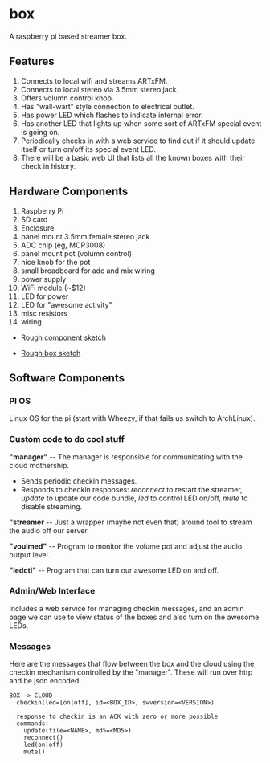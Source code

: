 box
===

A raspberry pi based streamer box.


Features
--------

1.  Connects to local wifi and streams ARTxFM.
2.  Connects to local stereo via 3.5mm stereo jack.
3.  Offers volumn control knob.
4.  Has "wall-wart" style connection to electrical outlet.
5.  Has power LED which flashes to indicate internal error.
6.  Has another LED that lights up when some sort of ARTxFM
    special event is going on.
7.  Periodically checks in with a web service to find out
    if it should update itself or turn on/off its special
    event LED.
8.  There will be a basic web UI that lists all the known
    boxes with their check in history.


Hardware Components
-------------------

1.  Raspberry Pi
2.  SD card
3.  Enclosure
4.  panel mount 3.5mm female stereo jack
5.  ADC chip (eg, MCP3008)
6.  panel mount pot (volumn control)
7.  nice knob for the pot
8.  small breadboard for adc and mix wiring
9.  power supply
10.  WiFi module (~$12)
11.  LED for power
12.  LED for "awesome activity"
13.  misc resistors
14.  wiring


-  [Rough component sketch](https://www.dropbox.com/s/ken41udn5poh1pn/2013-06-24%2011.56.48.jpg)

-  [Rough box sketch](https://www.dropbox.com/s/cdnkaj802uwy8il/2013-06-24%2009.50.35.jpg)


Software Components
-------------------

### PI OS ###

Linux OS for the pi (start with Wheezy, if that fails us switch to
ArchLinux).


### Custom code to do cool stuff ###

**"manager"** -- The manager is responsible for communicating with the
cloud mothership.
* Sends periodic checkin messages.
* Responds to checkin responses: _reconnect_ to restart the streamer,
  _update_ to update our code bundle, _led_ to control LED on/off,
  _mute_ to disable streaming.

**"streamer** -- Just a wrapper (maybe not even that) around tool to
  stream the audio off our server.

**"voulmed"** -- Program to monitor the volume pot and adjust the audio
  output level.

**"ledctl"** -- Program that can turn our awesome LED on and off.


### Admin/Web Interface ###

Includes a web service for managing checkin messages, and an admin page
we can use to view status of the boxes and also turn on the awesome
LEDs.


### Messages ###

Here are the messages that flow between the box and the cloud using the
checkin mechanism controlled by the "manager". These will run over http
and be json encoded.

```
BOX -> CLOUD
  checkin(led=[on|off], id=<BOX_ID>, swversion=<VERSION>)

  response to checkin is an ACK with zero or more possible
  commands:
    update(file=<NAME>, md5=<MD5>)
    reconnect()
    led(on|off)
    mute()
```
